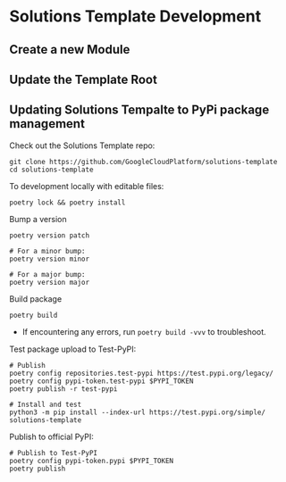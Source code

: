 # Solutions Template Development

## Create a new Module

## Update the Template Root

## Updating Solutions Tempalte to PyPi package management

Check out the Solutions Template repo:

```
git clone https://github.com/GoogleCloudPlatform/solutions-template
cd solutions-template
```

To development locally with editable files:
```
poetry lock && poetry install
```

Bump a version
```
poetry version patch

# For a minor bump:
poetry version minor

# For a major bump:
poetry version major
```

Build package
```
poetry build
```
- If encountering any errors, run ```poetry build -vvv``` to troubleshoot.

Test package upload to Test-PyPI:
```
# Publish
poetry config repositories.test-pypi https://test.pypi.org/legacy/
poetry config pypi-token.test-pypi $PYPI_TOKEN
poetry publish -r test-pypi

# Install and test
python3 -m pip install --index-url https://test.pypi.org/simple/ solutions-template
```

Publish to official PyPI:
```
# Publish to Test-PyPI
poetry config pypi-token.pypi $PYPI_TOKEN
poetry publish
```
